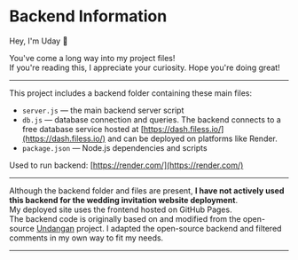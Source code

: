 # Backend Information

Hey, I'm Uday 👋

You've come a long way into my project files!  
If you're reading this, I appreciate your curiosity. Hope you're doing great!

---

This project includes a backend folder containing these main files:

- `server.js` — the main backend server script  
- `db.js` — database connection and queries. The backend connects to a free database service hosted at [https://dash.filess.io/](https://dash.filess.io/) and can be deployed on platforms like Render.  
- `package.json` — Node.js dependencies and scripts  

Used to run backend: [https://render.com/](https://render.com/)

---

Although the backend folder and files are present, **I have not actively used this backend for the wedding invitation website deployment**.  
My deployed site uses the frontend hosted on GitHub Pages.  
The backend code is originally based on and modified from the open-source [Undangan](https://github.com/dewanakl/undangan) project. I adapted the open-source backend and filtered comments in my own way to fit my needs.

---
